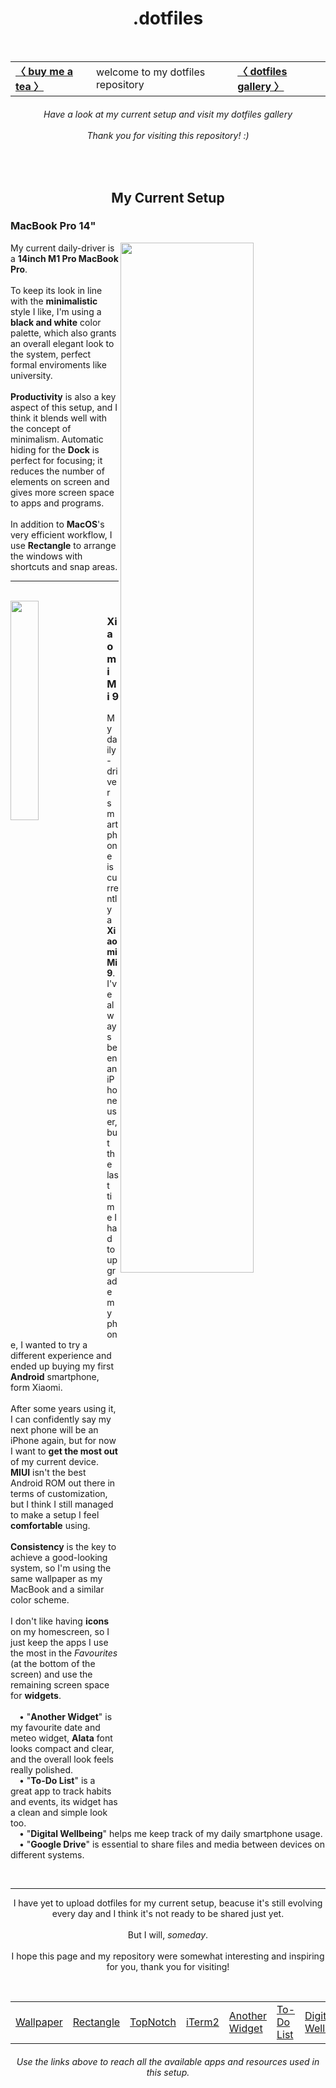 <h1 align="center"> .dotfiles </h1> <br>
  <table align="center"> <tr>
      <td> <a href="https://www.buymeacoffee.com/haru19"> <b>〈 buy me a tea 〉</b> </a> </td>
      <td> welcome to my dotfiles repository </td>
      <td> <a href="https://github.com/Haruno19/dotfiles/blob/main/GALLERY.md"> <b> 〈 dotfiles gallery 〉 </b> </a> </td>
  </tr> </table>
  <h6 align="center"> 
    <i>Have a look at my current setup and visit my dotfiles gallery</i><br><br>
    <i>Thank you for visiting this repository!</i> :)
  </h6><br>
  
  
<h2 align="center">My Current Setup</h2>

<h3 align="left">MacBook Pro 14"</h3>
  <img width="65%" align="right" src="https://user-images.githubusercontent.com/61376940/185403080-09e7e6e3-ea3d-4e96-9fec-c311af777502.png">
  <p align="left">
    My current daily-driver is a <b>14inch M1 Pro MacBook Pro</b>.
    <br><br>
    To keep its look in line with the <b>minimalistic</b> style I like, I'm using a <b>black and white</b> color palette,
    which also grants an overall elegant look to the system, perfect formal enviroments like university.
    <br><br>
    <b>Productivity</b> is also a key aspect of this setup, and I think it blends well with the concept of minimalism.
    Automatic hiding for the <b>Dock</b> is perfect for focusing; it reduces the number of elements on screen and gives more screen space to apps and programs.
    <br><br>
    In addition to <b>MacOS</b>'s very efficient workflow, I use <b>Rectangle</b> to arrange the windows with shortcuts and snap areas.
  </p>
<hr><br>

<img width="30%" align="left" src="https://user-images.githubusercontent.com/61376940/185403123-fc7253b2-f0f3-4d1b-a426-62df144d0d82.png">
<h3 align="left">Xiaomi Mi 9</h3>
  <p align="left">
    My daily-driver smartphone is currently a <b>Xiaomi Mi 9</b>.
    <br>
    I've always been an iPhone user, but the last time I had to upgrade my phone, I wanted to try a different experience and ended up buying 
    my first <b>Android</b> smartphone, form Xiaomi.
    <br><br>
    After some years using it, I can confidently say my next phone will be an iPhone again, but for now I want
    to <b>get the most out</b> of my current device. <b>MIUI</b> isn't the best Android ROM out there in terms of customization, but I think I still
    managed to make a setup I feel <b>comfortable</b> using.
    <br><br>
    <b>Consistency</b> is the key to achieve a good-looking system, so I'm using the same wallpaper as my MacBook and a similar color scheme.
    <br><br>
    I don't like having <b>icons</b> on my homescreen, so I just keep the apps I use the most in the <i>Favourites</i> (at the bottom of the screen)
    and use the remaining screen space for <b>widgets</b>.
    <br>
    <br>&emsp;• "<b>Another Widget</b>" is my favourite date and meteo widget, <b>Alata</b> font looks compact and clear,
    and the overall look feels really polished. 
    <br>&emsp;• "<b>To-Do List</b>" is a great app to track habits and events, its widget has a clean and simple look too.
    <br>&emsp;• "<b>Digital Wellbeing</b>" helps me keep track of my daily smartphone usage.
    <br>&emsp;• "<b>Google Drive</b>" is essential to share files and media between devices on different systems.
 </p><br>
<hr>
  <p align="center">
    I have yet to upload dotfiles for my current setup, beacuse it's still evolving every day and I think it's not ready
    to be shared just yet.
    <br><br>
    But I will, <i>someday</i>.
    <br><br>
    I hope this page and my repository were somewhat interesting and inspiring for you, thank you for visiting! 
  </p><br>
  <table align="center"> <tr>
      <td> <a href="https://github.com/Haruno19/dotfiles/blob/main/Wallpapers/446984.jpg"> Wallpaper </a> </td>
      <td> <a href="https://rectangleapp.com"> Rectangle </a> </td>
      <td> <a href="https://topnotch.app"> TopNotch </a> </td>
      <td> <a href="https://iterm2.com"> iTerm2 </a> </td>
      <td> <a href="https://play.google.com/store/apps/details?id=com.tommasoberlose.anotherwidget&hl=en&gl=US"> Another Widget </a> </td>
      <td> <a href="https://play.google.com/store/apps/details?id=todolist.scheduleplanner.dailyplanner.todo.reminders&hl=en&gl=US"> To-Do List </a> </td>
      <td> <a href="https://play.google.com/store/apps/details?id=com.google.android.apps.wellbeing&hl=en&gl=US"> Digital Wellbeing </a> </td>
  </tr> </table>
  <h6 align="center">
    <i>Use the links above to reach all the available apps and resources used in this setup.</i>
  </h6>
 
